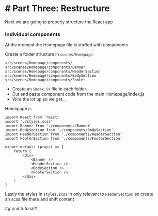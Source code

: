 # # Part Three: Restructure
Next we are going to properly structure the React app

### Individual components
At the moment the Homepage file is stuffed with components 

Create a folder structure in `scenes/Homepage`

```
src/scenes/Homepage/components/
src/scenes/Homepage/components/Banner
src/scenes/Homepage/components/HeaderSection
src/scenes/Homepage/components/BodySection
src/scenes/Homepage/components/Footer
```

- Create an `index.js` file in each folder. 
- Cut and paste component code from the main Homepage/index.js
- Wire the lot up so we get…

Homepage.js
```
import React from 'react'
import './styles.scss'
import Banner from './components/Banner'
import BodySection from './components/BodySection'
import HeaderSection from './components/HeaderSection'
import FooterSection from './components/FooterSection'

export default (props) => {
    return (
        <div>
            <Banner />
            <HeaderSection />
            <BodySection />
            <FooterSection />
        </div>
    )
}
```

Lastly the styles in `styles.scss` in only relevant to `HeaderSection` so create an scss file there and shift content



#grand tutorial#